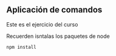 ## Aplicación de comandos

Este es el ejercicio del curso

Recuerden isntalas los paquetes de node

````
npm install
````
